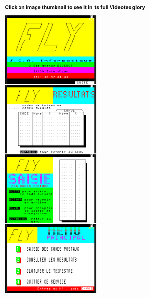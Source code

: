 ### Click on image thumbnail to see it in its full **Videotex** glory

[<img src="https://raw.githubusercontent.com/XReyRobert/VideotexPagesRepository/master//PagesVideotex/cquest/FLY/.thumbnails/E.FLY.INTRO.png" width="300">](http://www.lideal.com/miedit/minitel-loader.html?url=https://raw.githubusercontent.com/XReyRobert/VideotexPagesRepository/master//PagesVideotex/cquest/FLY/E.FLY.INTRO)
[<img src="https://raw.githubusercontent.com/XReyRobert/VideotexPagesRepository/master//PagesVideotex/cquest/FLY/.thumbnails/E.FLY.RESULT.png" width="300">](http://www.lideal.com/miedit/minitel-loader.html?url=https://raw.githubusercontent.com/XReyRobert/VideotexPagesRepository/master//PagesVideotex/cquest/FLY/E.FLY.RESULT)
[<img src="https://raw.githubusercontent.com/XReyRobert/VideotexPagesRepository/master//PagesVideotex/cquest/FLY/.thumbnails/E.FLY.SAISIE.png" width="300">](http://www.lideal.com/miedit/minitel-loader.html?url=https://raw.githubusercontent.com/XReyRobert/VideotexPagesRepository/master//PagesVideotex/cquest/FLY/E.FLY.SAISIE)
[<img src="https://raw.githubusercontent.com/XReyRobert/VideotexPagesRepository/master//PagesVideotex/cquest/FLY/.thumbnails/E.FLY.MENU.png" width="300">](http://www.lideal.com/miedit/minitel-loader.html?url=https://raw.githubusercontent.com/XReyRobert/VideotexPagesRepository/master//PagesVideotex/cquest/FLY/E.FLY.MENU)
